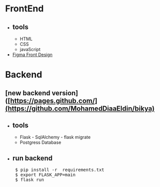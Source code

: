 # FrontEnd
  - ## tools 
    - HTML
    - CSS 
    - javaScript
  - [Figma Front Design](https://www.figma.com/file/9S59KDhNeIwBXwabEw0300/recycling?node-id=0%3A1)



# Backend
## [new backend version]([https://pages.github.com/](https://github.com/MohamedDiaaEldin/bikya)

  - ## tools 
    - Flask - SqlAlchemy - flask migrate
    - Postgress Database

  - ## run backend 
    <pre>
     $ pip install -r  requirements.txt 
     $ export FLASK_APP=main
     $ flask run 
    </pre>
